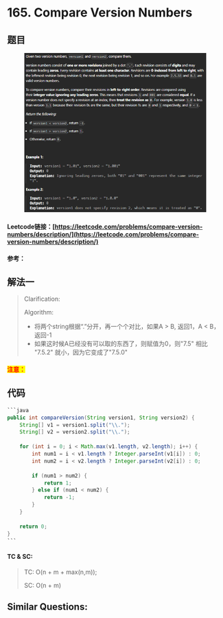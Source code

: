 # 165. Compare Version Numbers

## 题目

<figure><img src=".gitbook/assets/image (3).png" alt=""><figcaption></figcaption></figure>

#### Leetcode链接：[https://leetcode.com/problems/compare-version-numbers/description/](https://leetcode.com/problems/compare-version-numbers/description/)

#### 参考：

## 解法一

> Clarification:&#x20;
>
> Algorithm:&#x20;
>
> * 将两个string根据“.”分开，再一个个对比，如果A > B, 返回1，A < B，返回-1
> * 如果这时候A已经没有可以取的东西了，则赋值为0，则"7.5" 相比 "7.5.2" 就小，因为它变成了"7.5.0"

#### <mark style="color:red;">注意：</mark>

## 代码

````java
```java
public int compareVersion(String version1, String version2) {
    String[] v1 = version1.split("\\.");
    String[] v2 = version2.split("\\.");

    for (int i = 0; i < Math.max(v1.length, v2.length); i++) {
        int num1 = i < v1.length ? Integer.parseInt(v1[i]) : 0;
        int num2 = i < v2.length ? Integer.parseInt(v2[i]) : 0;

        if (num1 > num2) {
            return 1;
        } else if (num1 < num2) {
            return -1;
        }
    }

    return 0;
}
```
````

#### TC & SC:&#x20;

> TC: O(n + m + max(n,m));
>
> SC: O(n + m)

## **Similar Questions:**&#x20;
